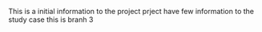 This is a initial information to the project
prject have few information to the study case
this is branh 3

